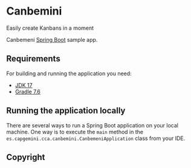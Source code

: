 # Canbemini 
Easily create Kanbans in a moment

Canbemeni [Spring Boot](http://projects.spring.io/spring-boot/) sample app.

## Requirements

For building and running the application you need:

- [JDK 17](https://www.oracle.com/java/technologies/javase/jdk17-archive-downloads.html)
- [Gradle 7.6 ](https://gradle.org/install/)

## Running the application locally

There are several ways to run a Spring Boot application on your local machine. One way is to execute the `main` method in the `es.capgemini.cca.canbemini.CanbemeniApplication` class from your IDE.


## Copyright


